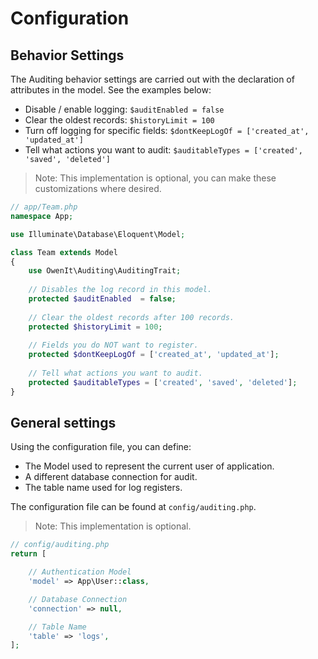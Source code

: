 # Configuration

## Behavior Settings

The Auditing behavior settings are carried out with the declaration of attributes in the model. See the examples below:

* Disable / enable logging: `$auditEnabled = false`
* Clear the oldest records: `$historyLimit = 100`
* Turn off logging for specific fields: `$dontKeepLogOf = ['created_at', 'updated_at']`
* Tell what actions you want to audit: `$auditableTypes = ['created', 'saved', 'deleted']`

> Note: This implementation is optional, you can make these customizations where desired.

```php
// app/Team.php
namespace App;

use Illuminate\Database\Eloquent\Model;

class Team extends Model 
{
    use OwenIt\Auditing\AuditingTrait;
    
    // Disables the log record in this model.
    protected $auditEnabled  = false;
    
    // Clear the oldest records after 100 records.
    protected $historyLimit = 100; 
    
    // Fields you do NOT want to register.
    protected $dontKeepLogOf = ['created_at', 'updated_at'];
    
    // Tell what actions you want to audit.
    protected $auditableTypes = ['created', 'saved', 'deleted'];
}
```
## General settings
Using the configuration file, you can define:

* The Model used to represent the current user of application.
* A different database connection for audit.
* The table name used for log registers.
    
The configuration file can be found at `config/auditing.php`.

> Note: This implementation is optional.

```php
// config/auditing.php
return [

    // Authentication Model
    'model' => App\User::class,

    // Database Connection
    'connection' => null,

    // Table Name
    'table' => 'logs',
];
```
